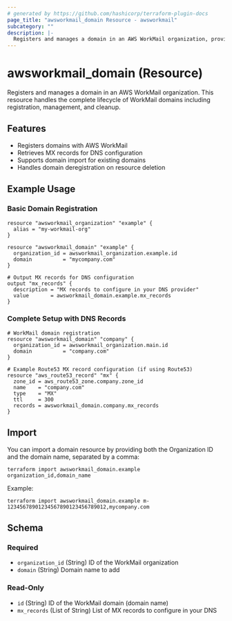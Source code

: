 ```yaml
---
# generated by https://github.com/hashicorp/terraform-plugin-docs
page_title: "awsworkmail_domain Resource - awsworkmail"
subcategory: ""
description: |-
  Registers and manages a domain in an AWS WorkMail organization, providing MX records for DNS configuration.
---
```


# awsworkmail_domain (Resource)

Registers and manages a domain in an AWS WorkMail organization. This resource handles the complete lifecycle of WorkMail domains including registration, management, and cleanup.

## Features

- Registers domains with AWS WorkMail
- Retrieves MX records for DNS configuration
- Supports domain import for existing domains
- Handles domain deregistration on resource deletion

## Example Usage

### Basic Domain Registration

```hcl
resource "awsworkmail_organization" "example" {
  alias = "my-workmail-org"
}

resource "awsworkmail_domain" "example" {
  organization_id = awsworkmail_organization.example.id
  domain          = "mycompany.com"
}

# Output MX records for DNS configuration
output "mx_records" {
  description = "MX records to configure in your DNS provider"
  value       = awsworkmail_domain.example.mx_records
}
```

### Complete Setup with DNS Records

```hcl
# WorkMail domain registration
resource "awsworkmail_domain" "company" {
  organization_id = awsworkmail_organization.main.id
  domain          = "company.com"
}

# Example Route53 MX record configuration (if using Route53)
resource "aws_route53_record" "mx" {
  zone_id = aws_route53_zone.company.zone_id
  name    = "company.com"
  type    = "MX"
  ttl     = 300
  records = awsworkmail_domain.company.mx_records
}
```

## Import

You can import a domain resource by providing both the Organization ID and the domain name, separated by a comma:

```
terraform import awsworkmail_domain.example organization_id,domain_name
```

Example:
```
terraform import awsworkmail_domain.example m-12345678901234567890123456789012,mycompany.com
```

<!-- schema generated by tfplugindocs -->
## Schema

### Required
- `organization_id` (String) ID of the WorkMail organization
- `domain` (String) Domain name to add

### Read-Only
- `id` (String) ID of the WorkMail domain (domain name)
- `mx_records` (List of String) List of MX records to configure in your DNS
